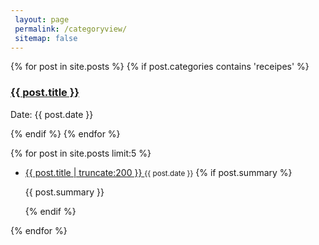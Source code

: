 ```yaml
---
 layout: page
 permalink: /categoryview/
 sitemap: false
---
```


{% for post in site.posts %}
  {% if post.categories contains 'receipes' %}
    <div class="post">
        <h3 class="title"><a href="{{ post.url }}">{{ post.title }}</a></h3>
        <p class="meta">Date: {{ post.date }}</p>
    </div>
  {% endif %}
{% endfor %}

{% for post in site.posts limit:5 %}

  <div class="post">
    <ul>
      <li><a href="{{ post.url }}">{{ post.title | truncate:200 }} </a><small>{{ post.date }}</small>
         {% if post.summary %}
            <p class="entry">{{ post.summary }}</p>
         {% endif %}
      </li>
    </ul>
  </div>
{% endfor %}